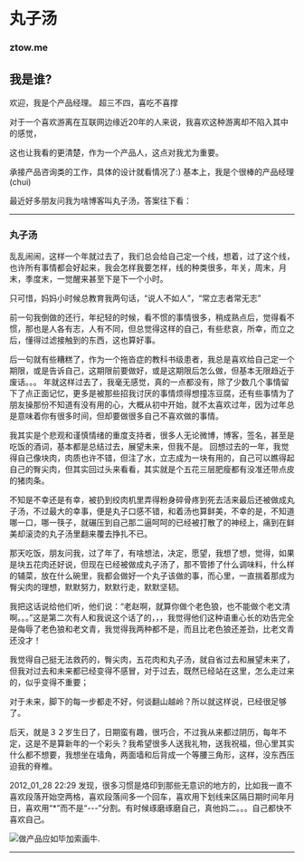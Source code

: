 # 丸子汤

### ztow.me

## 我是谁?

欢迎，我是个产品经理。 超三不四，喜吃不喜撑

对于一个喜欢游离在互联网边缘近20年的人来说，我喜欢这种游离却不陷入其中的感觉，

这也让我看的更清楚，作为一个产品人，这点对我尤为重要。 

承接产品咨询类的工作，具体的设计就看情况了:) 基本上，我是个很棒的产品经理(chui) 

最近好多朋友问我为啥博客叫丸子汤，答案往下看：

---- ------
### 丸子汤
乱乱闹闹，这样一个年就过去了，我们总会给自己定一个线，想着，过了这个线，也许所有事情都会好起来，我会怎样我要怎样，线的种类很多，年关，周末，月末，季度末，一觉醒来甚至下是下一个小时。 

只可惜，妈妈小时候总教育我两句话，“说人不如人”，“常立志者常无志” 

前一句我倒做的还行，年纪轻的时候，看不惯的事情很多，稍成熟点后，觉得看不惯，那也是人各有志，人有不同，但总觉得这样的自己，有些悲哀，所幸，而立之后，懂得过滤接触到的东西，这也算好事。 

后一句就有些糟糕了，作为一个拖沓症的教科书级患者，我总是喜欢给自己定一个期限，或是告诉自己，这期限前要做好，或是这期限后怎么做，但基本无限趋近于废话。。。 年就这样过去了，我毫无感觉，真的一点都没有，除了少数几个事情留下了点正面记忆，更多是被那些招我讨厌的事情烦得想撞冻豆腐，还有些事情为了朋友操那份不知道有没有用的心，大概从初中开始，就不太喜欢过年，因为过年总是意味着你有很多时间，但却要做很多自己不喜欢做的事情。 

我其实是个悲观和谨慎情绪的重度支持者，很多人无论微博，博客，签名，甚至是吃饭的酒词，基本都是总结过去，展望未来，但我不是。 回想过去的一年，我觉得自己像块肉，肉质也许不错，但注了水，立志成为一块有用的，自己可以瞧得起自己的臀尖肉，但其实回过头来看看，其实就是个五花三层肥瘦都有没准还带点皮的猪肉条。 

不知是不幸还是有幸，被扔到绞肉机里弄得粉身碎骨疼到死去活来最后还被做成丸子汤，不过最大的幸事，便是丸子口感不错，和着汤也算鲜美，不幸的是，不知道哪一口，哪一筷子，就碾压到自己那二逼呵呵的已经被打散了的神经上，痛到在鲜美却滚烫的丸子汤里翻来覆去挣扎不已。 

那天吃饭，朋友问我，过了年了，有啥想法，决定，愿望，我想了想，觉得，如果是块五花肉还好说，但现在已经被做成丸子汤了，那不管掺了什么调味料，什么样的辅菜，放在什么碗里，我都会做好一个丸子该做的事，而心里，一直揣着那成为臀尖肉的理想，默默努力，默默行走，默默坚韧。

我把这话说给他们听，他们说：“老赵啊，就算你做个老色狼，也不能做个老文清啊。。。”这是第二次有人和我说这个话了的，，，我觉得他们这种语重心长的劝告完全是侮辱了老色狼和老文青，我觉得我两种都不是，而且比老色狼还差劲，比老文青还没才！ 

我觉得自己挺无法救药的，臀尖肉，五花肉和丸子汤，就自省过去和展望未来了，但我对过去和未来都已经变得不感冒，对于过去，既然已经站在这里，怎么走过来的，似乎变得不重要；

对于未来，脚下的每一步都走不好，何谈翻山越岭？所以就这样说，已经很足够了。 

后天，就是３２岁生日了，日期蛮有趣，很巧合，不过我从来都过阴历，每年不定，这是不是算新年的一个彩头？我希望很多人送我礼物，送我祝福，但心里其实什么都不想要，我想坐在墙角，两面墙和后背成一个等腰三角形，这样，没东西压迫我的脊椎。 

2012_01_28 22:29 发现，很多习惯是烙印到那些无意识的地方的，比如我一直不喜欢段落开始空两格，喜欢段落间多一个回车，喜欢用下划线来区隔日期时间年月日，喜欢用“*”而不是“---”分割。有时候琢磨琢磨自己，真他妈二。。。自己都快不喜欢自己。

![][image-1]
---- ------

[image-1]:	http://ztow.me/img/bijiasuo.jpg "做产品应如毕加索画牛."